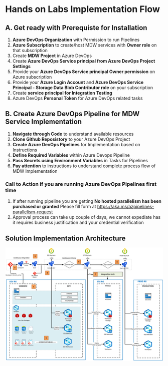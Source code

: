 # Hands on Labs Implementation Flow

## A. Get ready with Prerequiste for Installation

1. **Azure DevOps Organization** with Permission to run Pipelines
2. **Azure Subscription** to create/host MDW services with **Owner role** on that subscription
3. Create **MDW Project** in Azure DevOps
4. Create **Azure DevOps Service principal from Azure DevOps Project Settings**
5. Provide your **Azure DevOps Service principal Owner permission** on Azure subscription
6. Provide your **Azure Login Account** and **Azure DevOps Service Principal - Storage Data Blob Contributor role** on your subscription
7. Create **service principal for Integration Testing**
8. Azure DevOps **Personal Token** for Azure DevOps related tasks


## B. Create Azure DevOps Pipeline for MDW Service Implementation

1. **Navigate through Code** to understand available resources
2. **Clone Github Reposistory** to your Azure DevOps Project
3. **Create Azure DevOps Pipelines** for Implementation based on Instructions
4. **Define Required Variables** within Azure Devops Pipeline
5. **Pass Secrets using Environment Variables** in Tasks for Pipelines
6. **Pay attention** to instructions to understand complete process flow of MDW Implementation


### Call to Action if you are running Azure DevOps Pipelines first time
1. If after running pipeline you are getting  **No hosted parallelism has been purchased or granted**
   Please fill form at https://aka.ms/azpipelines-parallelism-request 
2. Approval process can take up couple of days, we cannot expediate has it requires business justification and your credential verification


## **Solution Implementation Architecture**
![Architecture](/CI_CD_process_sequence.PNG)
